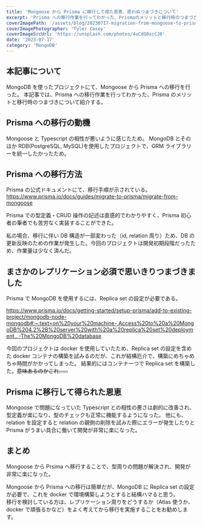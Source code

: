 ```yaml
---
title: 'Mongoose から Prisma に移行して得た恩恵、思わぬつまづきについて'
excerpt: 'Prisma への移行作業を行ってわかった、Prismaのメリットと移行時のつまづきについて紹介する。'
coverImagePath: '/assets/blog/20230717-migration-from-mongoose-to-prisma/cover.webp'
coverImagePhotographer: 'Tyler Casey'
coverImageSrcUrl: 'https://unsplash.com/photos/4uCdG0scCJ0'
date: '2023-07-17'
category: 'MongoDB'
---
```


## 本記事について

MongoDB を使ったプロジェクトにて、Mongoose から Prisma への移行を行った。
本記事では、Prisma への移行作業を行ってわかった、Prisma のメリットと移行時のつまづきについて紹介する。

## Prisma への移行の動機

Mongoose と Typescript の相性が悪いように感じたため。
MongoDB とそのほか RDB(PostgreSQL, MySQL)を使用したプロジェクトで、ORM ライブラリーを統一したかったため。

## Prisma への移行方法

Prisma の公式ドキュメントにて、移行手順が示されている。  
https://www.prisma.io/docs/guides/migrate-to-prisma/migrate-from-mongoose

Prisma での型定義・CRUD 操作の記述は直感的でわかりやすく、Prisma 初心者の筆者でも苦労なく実装することができた。

私の場合、移行に伴い DB 構造が一部変わった（id, relation 周り）ため、DB の更新反映のための作業が発生した。今回のプロジェクトは開発初期段階だったため、作業量は少なく済んだ。

## まさかのレプリケーション必須で思いきりつまづきました

Prisma で MongoDB を使用するには、Replica set の設定が必要である。

https://www.prisma.io/docs/getting-started/setup-prisma/add-to-existing-project/mongodb-node-mongodb#:~:text=on%20your%20machine-,Access%20to%20a%20MongoDB%204.2%2B%20server%20with%20a%20replica%20set%20deployment,.,-The%20MongoDB%20database

今回のプロジェクトは docker を使用していたため、Replica set の設定を含めた docker コンテナの構築を試みるのだが、これが結構厄介で、構築にめちゃめちゃ時間がかかってしまった。
結果的にはコンテナ一つで Replica set を構築した。~~意味あるのかこれ......~~

## Prisma に移行して得られた恩恵

Mongoose で問題になっていた Typescript との相性の悪さは劇的に改善され、型定義が楽になり、型のチェックも正常に機能するようになった。
他にも、relation を設定すると relation の親側の削除を試みた際にエラーが発生したりと Prisma がうまい具合に働いて開発が非常に楽になった。

## まとめ

Mongoose から Prsima へ移行することで、型周りの問題が解決され、開発が非常に楽になった。

Mongoose から Prisma への移行は簡単だが、MongoDB に Replica set の設定が必要で、これを docker で環境構築しようとすると結構ハマると思う。  
移行を検討している方は、レプリケーション周りをどうするか（Atlas 使うか、docker で頑張るかなど）をよく考えてから移行を実施することをお勧めします。
